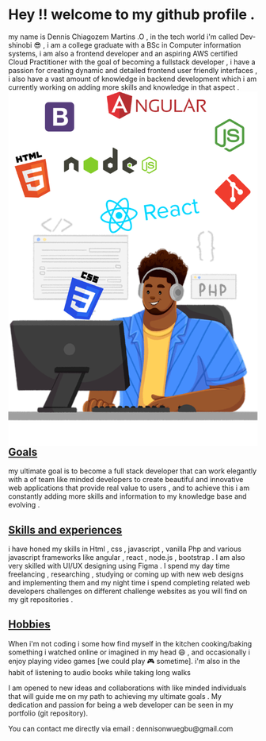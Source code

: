 <h1>Hey !! welcome to my github profile .</h1>
  <span>my name is Dennis Chiagozem Martins .O , in the tech world i'm called Dev-shinobi 😎 , i am a college graduate with a BSc in Computer information systems, i am also a frontend developer and an aspiring AWS certified Cloud Practitioner with the goal of becoming a fullstack developer ,  i have a passion for creating dynamic and detailed frontend user friendly interfaces , i also have a vast amount of knowledge in backend development which i am currently working on adding more skills and  knowledge in that aspect . </span>
  <span><img align="right" title="a title" alt="Alt text" src="dev.svg"></span>


<h2><u>Goals</u></h2>
<p>my ultimate goal is to become a full stack developer that can work elegantly with a of team like minded developers to create beautiful and innovative web applications that provide real value to users , and to achieve this i am constantly adding more skills and information to my knowledge base and evolving .</p> 

<h2><u>Skills and experiences </u></h2>
<p> i have honed my skills in Html , css , javascript , vanilla Php and various javascript frameworks like angular , react , node.js ,  bootstrap . I am also very skilled with UI/UX designing using Figma . I spend my day time freelancing , researching , studying or coming up with new web designs and implementing them and my night time i spend completing related web developers challenges on different challenge websites as you will find on my git repositories . </p>

<h2><u>Hobbies</u></h2>
<p> When i'm not coding i some how find myself in the kitchen cooking/baking something i watched online or imagined in my head 😄  , and occasionally i enjoy playing video games [we could play 🎮 sometime]. i'm also in the habit of listening to audio books while taking long walks </p> 

<p>I am opened to new ideas and collaborations with like minded individuals that will guide me on my path to achieving my ultimate goals . My dedication and passion for being a web developer can be seen in my portfolio (git repository). </p> 
<p> You can contact me directly via email : dennisonwuegbu@gmail.com</p>
